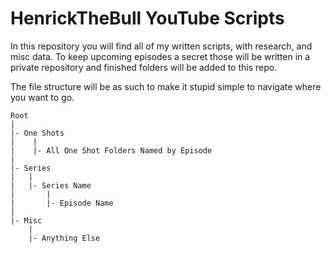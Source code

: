 # HenrickTheBull YouTube Scripts

In this repository you will find all of my written scripts, with research, and misc data. To keep upcoming episodes a secret those will be written in a private repository and finished folders will be added to this repo.

The file structure will be as such to make it stupid simple to navigate where you want to go.

```
Root
|
|- One Shots
|    |
|    |- All One Shot Folders Named by Episode
|
|- Series
|   |
|   |- Series Name
|       |
|       |- Episode Name
|
|- Misc
    |
    |- Anything Else
 ```